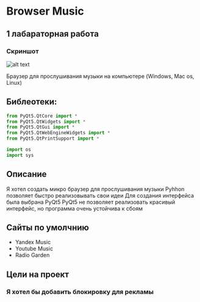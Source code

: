 # Browser Music
## 1 лабараторная работа

### Скриншот
![alt text](https://github.com/sw-ruhub/MusicBrowser/blob/main/Screenshot/%D0%A1%D0%BD%D0%B8%D0%BC%D0%BE%D0%BA%20%D1%8D%D0%BA%D1%80%D0%B0%D0%BD%D0%B0%202022-11-10%20%D0%B2%2023.35.55.png)

Браузер для прослушивания музыки на компьютере (Windows, Mac os, Linux)

## Библеотеки:
```python
from PyQt5.QtCore import *
from PyQt5.QtWidgets import *
from PyQt5.QtGui import *
from PyQt5.QtWebEngineWidgets import *
from PyQt5.QtPrintSupport import *

import os
import sys
```

## Описание

Я хотел создать микро браузер для прослушивания музыки
Pyhhon позволяет быстро реализовывать свои идеи
Для создания интерфейса была выбрана PyQt5
PyQt5 не позволяет реализовать красивый интерфейс, но программа очень устойчива к сбоям

## Сайты по умолчнию
- Yandex Music
- Youtube Music
- Radio Garden 

## Цели на проект
### Я хотел бы добавить блокировку для рекламы

